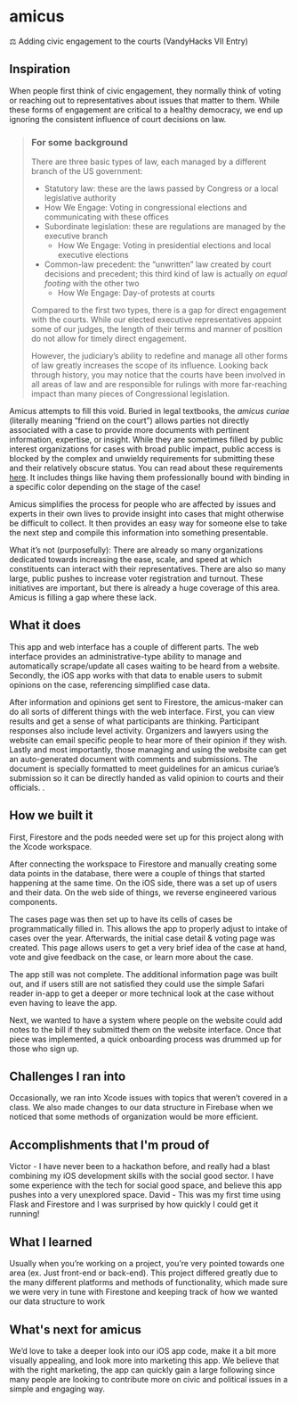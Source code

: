 # amicus
⚖️ Adding civic engagement to the courts (VandyHacks VII Entry)

## Inspiration

When people first think of civic engagement, they normally think of voting or reaching out to representatives about issues that matter to them. While these forms of engagement are critical to a healthy democracy, we end up ignoring the consistent influence of court decisions on law.

> ### For some background
> 
> There are three basic types of law, each managed by a different branch of the US government:
> 
> -   Statutory law: these are the laws passed by Congress or a local legislative authority
> 	- How We Engage: Voting in congressional elections and communicating with these offices
> - Subordinate legislation: these are regulations are managed by the executive branch
> 	- How We Engage: Voting in presidential elections and local executive elections
> - Common-law precedent: the “unwritten” law created by court decisions and precedent; this third kind of law is actually *on equal footing* with the other two
> 	- How We Engage: Day-of protests at courts
>
>Compared to the first two types, there is a gap for direct engagement with the courts. While our elected executive representatives appoint some of our judges, the length of their terms and manner of position do not allow for timely direct engagement.
>
>However, the judiciary’s ability to redefine and manage all other forms of law greatly increases the scope of its influence. Looking back through history, you may notice that the courts have been involved in all areas of law and are responsible for rulings with more far-reaching impact than many pieces of Congressional legislation.

Amicus attempts to fill this void. Buried in legal textbooks, the *amicus curiae* (literally meaning “friend on the court”) allows parties not directly associated with a case to provide more documents with pertinent information, expertise, or insight. While they are sometimes filled by public interest organizations for cases with broad public impact, public access is blocked by the complex and unwieldy requirements for submitting these and their relatively obscure status. You can read about these requirements [here](https://supremecourtpress.com/supreme_court_rules.html). It includes things like having them professionally bound with binding in a specific color depending on the stage of the case!

Amicus simplifies the process for people who are affected by issues and experts in their own lives to provide insight into cases that might otherwise be difficult to collect. It then provides an easy way for someone else to take the next step and compile this information into something presentable. 

What it’s not (purposefully): There are already so many organizations dedicated towards increasing the ease, scale, and speed at which constituents can interact with their representatives. There are also so many large, public pushes to increase voter registration and turnout. These initiatives are important, but there is already a huge coverage of this area. Amicus is filling a gap where these lack.

## What it does

This app and web interface has a couple of different parts. The web interface provides an administrative-type ability to manage and automatically scrape/update all cases waiting to be heard from a website. Secondly, the iOS app works with that data to enable users to submit opinions on the case, referencing simplified case data.

After information and opinions get sent to Firestore, the amicus-maker can do all sorts of different things with the web interface. First, you can view results and get a sense of what participants are thinking. Participant responses also include level activity. Organizers and lawyers using the website can email specific people to hear more of their opinion if they wish. Lastly and most importantly, those managing and using the website can get an auto-generated document with comments and submissions. The document is specially formatted to meet guidelines for an amicus curiae’s submission so it can be directly handed as valid opinion to courts and their officials.
.
## How we built it

First, Firestore and the pods needed were set up for this project along with the Xcode workspace.

After connecting the workspace to Firestore and manually creating some data points in the database, there were a couple of things that started happening at the same time. On the iOS side, there was a set up of users and their data. On the web side of things, we reverse engineered various components.

The cases page was then set up to have its cells of cases be programmatically filled in. This allows the app to properly adjust to intake of cases over the year. Afterwards, the initial case detail & voting page was created. This page allows users to get a very brief idea of the case at hand, vote and give feedback on the case, or learn more about the case.

The app still was not complete. The additional information page was built out, and if users still are not satisfied they could use the simple Safari reader in-app to get a deeper or more technical look at the case without even having to leave the app.

Next, we wanted to have a system where people on the website could add notes to the bill if they submitted them on the website interface. Once that piece was implemented, a quick onboarding process was drummed up for those who sign up.

## Challenges I ran into
Occasionally, we ran into Xcode issues with topics that weren’t covered in a class. We also made changes to our data structure in Firebase when we noticed that some methods of organization would be more efficient.

## Accomplishments that I'm proud of
Victor - I have never been to a hackathon before, and really had a blast combining my iOS development skills with the social good sector. I have some experience with the tech for social good space, and believe this app pushes into a very unexplored space.
David - This was my first time using Flask and Firestore and I was surprised by how quickly I could get it running!


## What I learned
Usually when you’re working on a project, you’re very pointed towards one area (ex. Just front-end or back-end). This project differed greatly due to the many different platforms and methods of functionality, which made sure we were very in tune with Firestone and keeping track of how we wanted our data structure to work

## What's next for amicus
We’d love to take a deeper look into our iOS app code, make it a bit more visually appealing, and look more into marketing this app. We believe that with the right marketing, the app can quickly gain a large following since many people are looking to contribute more on civic and political issues in a simple and engaging way.

